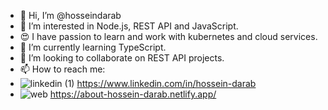 - 👋 Hi, I’m @hosseindarab
- 👀 I’m interested in Node.js, REST API and JavaScript.
- 😍 I have passion to learn and work with kubernetes and cloud services.
- 🌱 I’m currently learning TypeScript.
- 💞️ I’m looking to collaborate on REST API projects.
- 📫 How to reach me:
- ![linkedin (1)](https://user-images.githubusercontent.com/36542349/196817057-092d1910-721c-41e0-bed7-98a4261b1178.png)
   https://www.linkedin.com/in/hossein-darab 
- ![web](https://user-images.githubusercontent.com/36542349/196817393-a64c8a53-502b-47c0-94cf-60e0273d671c.png)
   https://about-hossein-darab.netlify.app/


<!---
hosseindarab/hosseindarab is a ✨ special ✨ repository because its `README.md` (this file) appears on your GitHub profile.
You can click the Preview link to take a look at your changes.
--->
